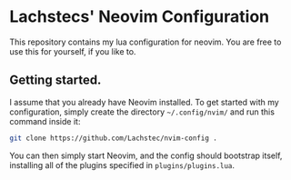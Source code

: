 # Lachstecs' Neovim Configuration
This repository contains my lua configuration for neovim. You are free to use this for yourself, if you like to.

## Getting started.
I assume that you already have Neovim installed. To get started with my configuration, simply create the directory `~/.config/nvim/` and run this command inside it:
```bash
git clone https://github.com/Lachstec/nvim-config .
```
You can then simply start Neovim, and the config should bootstrap itself, installing all of the plugins specified in `plugins/plugins.lua`.
